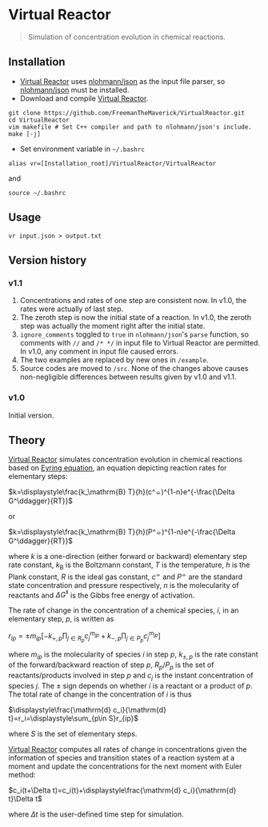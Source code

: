 # Virtual Reactor

>Simulation of concentration evolution in chemical reactions.

## Installation

+ [Virtual Reactor](https://github.com/FreemanTheMaverick/VirtualReactor/) uses [nlohmann/json](https://github.com/nlohmann/json) as the input file parser, so [nlohmann/json](https://github.com/nlohmann/json) must be installed.
+ Download and compile [Virtual Reactor](https://github.com/FreemanTheMaverick/VirtualReactor/).
```
git clone https://github.com/FreemanTheMaverick/VirtualReactor.git
cd VirtualReactor
vim makefile # Set C++ compiler and path to nlohmann/json's include.
make [-j]
```
+ Set environment variable in ```~/.bashrc```
```
alias vr=[Installation_root]/VirtualReactor/VirtualReactor
```
and
```
source ~/.bashrc
```

## Usage
```
vr input.json > output.txt
```

## Version history

### v1.1
1. Concentrations and rates of one step are consistent now. In v1.0, the rates were actually of last step.
2. The zeroth step is now the initial state of a reaction. In v1.0, the zeroth step was actually the moment right after the initial state.
3. ```ignore_comments``` toggled to ```true``` in ```nlohmann/json```'s ```parse``` function, so comments with ```//``` and ```/* */``` in input file to Virtual Reactor are permitted. In v1.0, any comment in input file caused errors.
4. The two examples are replaced by new ones in ```/example```.
5. Source codes are moved to ```/src```.
None of the changes above causes non-negligible differences between results given by v1.0 and v1.1.

### v1.0
Initial version.

## Theory
[Virtual Reactor](https://github.com/FreemanTheMaverick/VirtualReactor/) simulates concentration evolution in chemical reactions based on [Eyring equation](https://en.wikipedia.org/wiki/Eyring_equation), an equation depicting reaction rates for elementary steps:

$k=\displaystyle\frac{k_\mathrm{B} T}{h}(c^⦵)^{1-n}e^{-\frac{\Delta G^\ddagger}{RT}}$

or

$k=\displaystyle\frac{k_\mathrm{B} T}{h}(P^⦵)^{1-n}e^{-\frac{\Delta G^\ddagger}{RT}}$

where $k$ is a one-direction (either forward or backward) elementary step rate constant, $k_\mathrm{B}$ is the Boltzmann constant, $T$ is the temperature, $h$ is the Plank constant, $R$ is the ideal gas constant, $c^⦵$ and $P^⦵$ are the standard state concentration and pressure respectively, $n$ is the molecularity of reactants and $\Delta G^\ddagger$ is the Gibbs free energy of activation.

The rate of change in the concentration of a chemical species, $i$, in an elementary step, $p$, is written as

$r_{ip}=\pm m_{ip}[-k_{+,p}\displaystyle\prod_{j\in R_p}c_j^{m_{jp}}+k_{-,p}\displaystyle\prod_{j\in P_p}c_j^{m_{jp}}]$

where $m_{ip}$ is the molecularity of species $i$ in step $p$, $k_{\pm,p}$ is the rate constant of the forward/backward reaction of step $p$, $R_p/P_p$ is the set of reactants/products involved in step $p$ and $c_j$ is the instant concentration of species $j$. The $\pm$ sign depends on whether $i$ is a reactant or a product of $p$. The total rate of change in the concentration of $i$ is thus

$\displaystyle\frac{\mathrm{d} c_i}{\mathrm{d} t}=r_i=\displaystyle\sum_{p\in S}r_{ip}$

where $S$ is the set of elementary steps.

[Virtual Reactor](https://github.com/FreemanTheMaverick/VirtualReactor/) computes all rates of change in concentrations given the information of species and transition states of a reaction system at a moment and update the concentrations for the next moment with Euler method:

$c_i(t+\Delta t)=c_i(t)+\displaystyle\frac{\mathrm{d} c_i}{\mathrm{d} t}\Delta t$

where $\Delta t$ is the user-defined time step for simulation.

